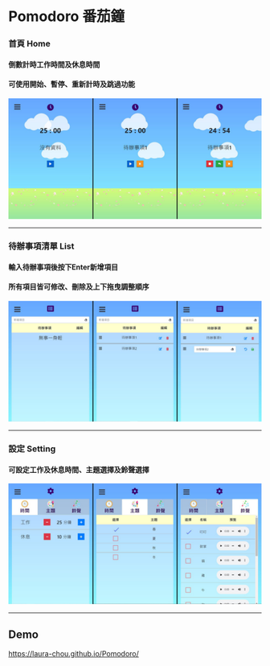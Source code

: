 # Pomodoro 番茄鐘

### 首頁 Home

#### 倒數計時工作時間及休息時間
#### 可使用開始、暫停、重新計時及跳過功能
!['首頁頁面圖片'](home.jpg)

---

### 待辦事項清單 List
#### 輸入待辦事項後按下Enter新增項目
#### 所有項目皆可修改、刪除及上下拖曳調整順序
!['待辦事項清單頁面圖片'](list.jpg)

---

### 設定 Setting
#### 可設定工作及休息時間、主題選擇及鈴聲選擇
!['設定頁面圖片'](setting.jpg)

---

## Demo
https://laura-chou.github.io/Pomodoro/
